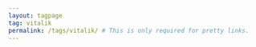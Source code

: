 ```yaml
---
layout: tagpage
tag: vitalik 
permalink: /tags/vitalik/ # This is only required for pretty links.
---
```

